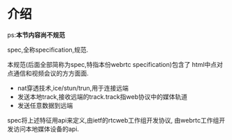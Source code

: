 # 介绍

ps:__本节内容尚不规范__

spec,全称specification,规范.

本规范(后面全部简称为spec,特指本份webrtc specification)包含了
html中点对点通信和视频会议的方方面面.

- nat穿透技术,ice/stun/trun,用于连接远端
- 发送本地track,接收远端的track.track指web协议中的媒体轨道
- 发送任意数据到远端

spec将上述特征用api来定义,由ietf的rtcweb工作组开发协议,
由webrtc工作组开发访问本地媒体设备的api.
